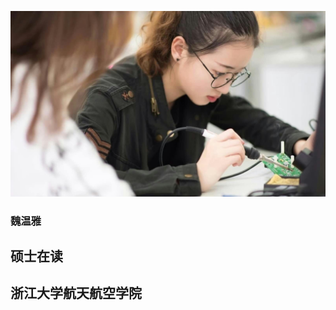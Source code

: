 <!-- <table border="0">
  <tr>
    <td width="75%">
      <h1>魏温雅</h1>
      <p><b>硕士在读</b></p>
      <p><b>浙江大学航天航空学院</b></p>
      <p><b>邮箱：vivian_wwy@zju.edu.cn</b></p>
    </td>
    <td width="50%">
      <img src="/p1.jpg" width="100%"> 
    </td>
  </tr>
</table> -->


![avatar](/vivian.jpg)
### 魏温雅
## 硕士在读
## 浙江大学航天航空学院

